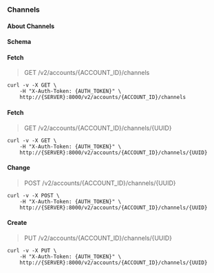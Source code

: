 ### Channels

#### About Channels

#### Schema



#### Fetch

> GET /v2/accounts/{ACCOUNT_ID}/channels

```shell
curl -v -X GET \
    -H "X-Auth-Token: {AUTH_TOKEN}" \
    http://{SERVER}:8000/v2/accounts/{ACCOUNT_ID}/channels
```

#### Fetch

> GET /v2/accounts/{ACCOUNT_ID}/channels/{UUID}

```shell
curl -v -X GET \
    -H "X-Auth-Token: {AUTH_TOKEN}" \
    http://{SERVER}:8000/v2/accounts/{ACCOUNT_ID}/channels/{UUID}
```

#### Change

> POST /v2/accounts/{ACCOUNT_ID}/channels/{UUID}

```shell
curl -v -X POST \
    -H "X-Auth-Token: {AUTH_TOKEN}" \
    http://{SERVER}:8000/v2/accounts/{ACCOUNT_ID}/channels/{UUID}
```

#### Create

> PUT /v2/accounts/{ACCOUNT_ID}/channels/{UUID}

```shell
curl -v -X PUT \
    -H "X-Auth-Token: {AUTH_TOKEN}" \
    http://{SERVER}:8000/v2/accounts/{ACCOUNT_ID}/channels/{UUID}
```

